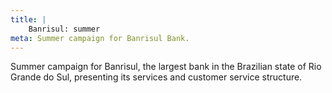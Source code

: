 ```yaml
---
title: |
    Banrisul: summer
meta: Summer campaign for Banrisul Bank.
---
```

Summer campaign for Banrisul, the largest bank in the Brazilian state of Rio Grande do Sul, presenting its services and customer service structure.